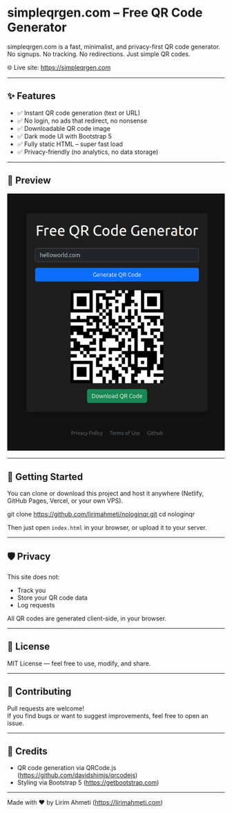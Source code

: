 # simpleqrgen.com – Free QR Code Generator

simpleqrgen.com is a fast, minimalist, and privacy-first QR code generator.  
No signups. No tracking. No redirections. Just simple QR codes.

🌐 Live site: https://simpleqrgen.com

---

## ✨ Features

- ✅ Instant QR code generation (text or URL)
- ✅ No login, no ads that redirect, no nonsense
- ✅ Downloadable QR code image
- ✅ Dark mode UI with Bootstrap 5
- ✅ Fully static HTML – super fast load
- ✅ Privacy-friendly (no analytics, no data storage)

---

## 📸 Preview

![screenshot](assets/screenshot.png)

---

## 🚀 Getting Started

You can clone or download this project and host it anywhere (Netlify, GitHub Pages, Vercel, or your own VPS).

git clone https://github.com/lirimahmeti/nologinqr.git
cd nologinqr


Then just open `index.html` in your browser, or upload it to your server.

---

## 🛡️ Privacy

This site does not:
- Track you
- Store your QR code data
- Log requests

All QR codes are generated client-side, in your browser.

---

## 📄 License

MIT License — feel free to use, modify, and share.

---

## 🤝 Contributing

Pull requests are welcome!  
If you find bugs or want to suggest improvements, feel free to open an issue.

---

## 🙌 Credits

- QR code generation via QRCode.js (https://github.com/davidshimjs/qrcodejs)
- Styling via Bootstrap 5 (https://getbootstrap.com)

---

Made with ❤️ by Lirim Ahmeti (https://lirimahmeti.com)
